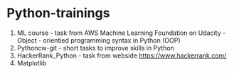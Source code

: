 # Python-trainings

1. ML course - task from AWS Machine Learning Foundation on Udacity - Object - orientied programming syntax in Python (OOP)
2. Pythoncw-git - short tasks to improve skills in Python 
3. HackerRank_Python - task from webside https://www.hackerrank.com/
4. Matplotlib

